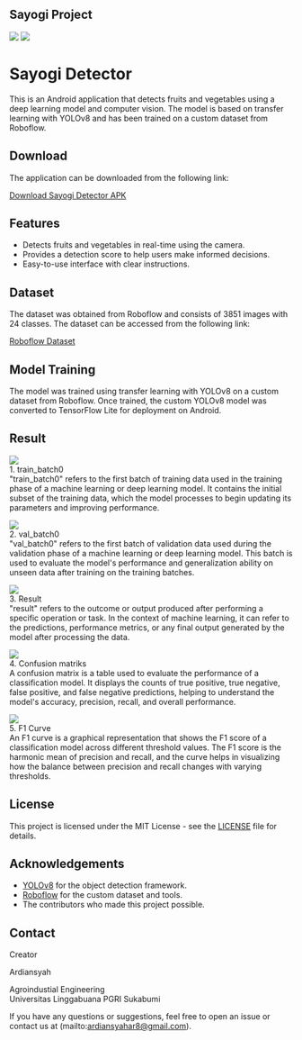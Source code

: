 ## Sayogi Project


<p>
    <img src="home.jpeg" >
    <img src="test.jpg" >
</p>

# Sayogi Detector

This is an Android application that detects fruits and vegetables using a deep learning model and computer vision. The model is based on transfer learning with YOLOv8 and has been trained on a custom dataset from Roboflow.

## Download

The application can be downloaded from the following link:

[Download Sayogi Detector APK](https://drive.google.com/file/d/1PdI018NzLEvuGL6dW-VMDjKaQzJbLz95/view?usp=sharing)

## Features

- Detects fruits and vegetables in real-time using the camera.
- Provides a detection score to help users make informed decisions.
- Easy-to-use interface with clear instructions.

## Dataset

The dataset was obtained from Roboflow and consists of 3851 images with 24 classes. The dataset can be accessed from the following link:

[Roboflow Dataset](https://universe.roboflow.com/orkhan-aliyev-8nktf/fruits-and-vegetables-2vf7u)

## Model Training

The model was trained using transfer learning with YOLOv8 on a custom dataset from Roboflow. Once trained, the custom YOLOv8 model was converted to TensorFlow Lite for deployment on Android.

## Result 

<p>
    <img src="train_batch0.jpg" > <br>
    1. train_batch0 <br>
    "train_batch0" refers to the first batch of training data used in the training phase of a machine learning or deep learning model. It contains the initial subset of the training data, which the model processes to begin updating its parameters and improving performance. 
    </p>
 
<p>
     <img src="val_batch0.jpg" > <br>
    2. val_batch0 <br>
    "val_batch0" refers to the first batch of validation data used during the validation phase of a machine learning or deep learning model. This batch is used to evaluate the model's performance and generalization ability on unseen data after training on the training batches.
    </p>

<p>
    <img src="results.png" > <br>
    3. Result <br>
    "result" refers to the outcome or output produced after performing a specific operation or task. In the context of machine learning, it can refer to the predictions, performance metrics, or any final output generated by the model after processing the data. 
</p>

<p>
    <img src="confusion_matrix (1).png" > <br>
    4. Confusion matriks <br>
    A confusion matrix is a table used to evaluate the performance of a classification model. It displays the counts of true positive, true negative, false positive, and false negative predictions, helping to understand the model's accuracy, precision, recall, and overall performance.
</p>
<p>
     <img src="F1_curve.png" > <br>
  5. F1 Curve <br>
    An F1 curve is a graphical representation that shows the F1 score of a classification model across different threshold values. The F1 score is the harmonic mean of precision and recall, and the curve helps in visualizing how the balance between precision and recall changes with varying thresholds.
    
</p>

## License

This project is licensed under the MIT License - see the [LICENSE](LICENSE) file for details.

## Acknowledgements

- [YOLOv8](https://github.com/ultralytics/ultralytics) for the object detection framework.
- [Roboflow](https://roboflow.com/) for the custom dataset and tools.
- The contributors who made this project possible.

## Contact

<p>Creator<br>
    
Ardiansyah</p> 


<p>Agroindustial Engineering<br>Universitas Linggabuana PGRI Sukabumi</p>

If you have any questions or suggestions, feel free to open an issue or contact us at (mailto:ardiansyahar8@gmail.com).

